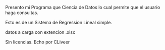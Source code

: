 Presento mi Programa que Ciencia de Datos lo cual permite 
que el usuario haga consultas.


Esto es de un Sistema de Regression Lineal simple.

datos a carga con extencion .xlsx

Sin licencias.
 Echo por CLiveer
